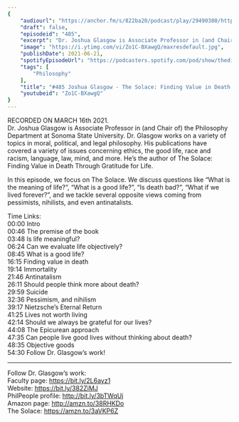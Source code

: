 ```yaml
---
{
	"audiourl": "https://anchor.fm/s/822ba20/podcast/play/29490380/https%3A%2F%2Fd3ctxlq1ktw2nl.cloudfront.net%2Fstaging%2F2021-2-20%2F78513c3f-715c-79ce-5f0d-fd4b8407714b.m4a",
	"draft": false,
	"episodeid": "485",
	"excerpt": "Dr. Joshua Glasgow is Associate Professor in (and Chair of) the Philosophy Department at Sonoma State University. Dr. Glasgow works on a variety of topics in moral, political, and legal philosophy.  His publications have covered a variety of issues concerning ethics, the good life, race and racism, language, law, mind, and more. He’s the author of The Solace: Finding Value in Death Through Gratitude for Life.",
	"image": "https://i.ytimg.com/vi/Zo1C-BXawgQ/maxresdefault.jpg",
	"publishDate": 2021-06-21,
	"spotifyEpisodeUrl": "https://podcasters.spotify.com/pod/show/thedissenter/episodes/485-Joshua-Glasgow---The-Solace-Finding-Value-in-Death-through-Gratitude-for-Life-et2foc",
	"tags": [
		"Philosophy"
	],
	"title": "#485 Joshua Glasgow - The Solace: Finding Value in Death through Gratitude for Life",
	"youtubeid": "Zo1C-BXawgQ"
}
---
```

RECORDED ON MARCH 16th 2021.  
Dr. Joshua Glasgow is Associate Professor in (and Chair of) the Philosophy Department at Sonoma State University. Dr. Glasgow works on a variety of topics in moral, political, and legal philosophy.  His publications have covered a variety of issues concerning ethics, the good life, race and racism, language, law, mind, and more. He’s the author of The Solace: Finding Value in Death Through Gratitude for Life.

In this episode, we focus on The Solace. We discuss questions like “What is the meaning of life?”, “What is a good life?”, “Is death bad?”, “What if we lived forever?”, and we tackle several opposite views coming from pessimists, nihilists, and even antinatalists.

Time Links:  
<time>00:00</time> Intro  
<time>00:46</time> The premise of the book  
<time>03:48</time> Is life meaningful?  
<time>06:24</time> Can we evaluate life objectively?  
<time>08:45</time> What is a good life?  
<time>16:15</time> Finding value in death  
<time>19:14</time> Immortality  
<time>21:46</time> Antinatalism  
<time>26:11</time> Should people think more about death?  
<time>29:59</time> Suicide  
<time>32:36</time> Pessimism, and nihilism  
<time>39:17</time> Nietzsche’s Eternal Return  
<time>41:25</time> Lives not worth living  
<time>42:14</time> Should we always be grateful for our lives?  
<time>44:08</time> The Epicurean approach  
<time>47:35</time> Can people live good lives without thinking about death?  
<time>48:35</time> Objective goods  
<time>54:30</time> Follow Dr. Glasgow’s work!

---

Follow Dr. Glasgow’s work:  
Faculty page: https://bit.ly/2L6ayz1  
Website: https://bit.ly/382ZiMJ  
PhilPeople profile: http://bit.ly/3bTWqUj  
Amazon page: http://amzn.to/38RHKDo  
The Solace: https://amzn.to/3aVKP6Z
